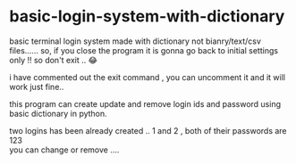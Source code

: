 # basic-login-system-with-dictionary
basic terminal login system made with dictionary not bianry/text/csv files...... so, if you close the program it is gonna go back to initial settings only !!
so don't exit .. 😂

i have commented out the exit command , you can uncomment it and it will work just fine.. 

this program can create update and remove login ids and password using basic dictionary in python.

two logins has been already created .. 
1 and 2 , both of their passwords are 123    
you can change or remove ....

